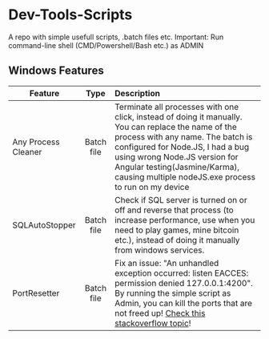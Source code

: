 # Dev-Tools-Scripts
A repo with simple usefull scripts, .batch files etc.
Important: Run command-line shell (CMD/Powershell/Bash etc.) as ADMIN

## Windows Features
| Feature  | Type | Description |
|----------|:-------------:|:-------------|
| Any Process Cleaner | Batch file | Terminate all processes with one click, instead of doing it manually. You can replace the name of the process with any name. The batch is configured for Node.JS, I had a bug using wrong Node.JS version for Angular testing(Jasmine/Karma), causing multiple nodeJS.exe process to run on my device |
| SQLAutoStopper | Batch file | Check if SQL server is turned on or off and reverse that process (to increase performance, use when you need to play games, mine bitcoin etc.), instead of doing it manually from windows services.  |
| PortResetter | Batch file | Fix an issue: "An unhandled exception occurred: listen EACCES: permission denied 127.0.0.1:4200". By running the simple script as Admin, you can kill the ports that are not freed up! [Check this stackoverflow topic](https://stackoverflow.com/questions/60485038/ng-server-listen-eacces-permission-denied-127-0-0-14200)!  |
